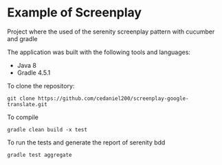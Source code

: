 # Example of Screenplay

Project where the used of the serenity screenplay pattern with cucumber and gradle

The application was built with the following tools and languages:

* Java 8
* Gradle 4.5.1

To clone the repository:
```
git clone https://github.com/cedaniel200/screenplay-google-translate.git
```

To compile
```
gradle clean build -x test
```

To run the tests and generate the report of serenity bdd
```
gradle test aggregate
```
